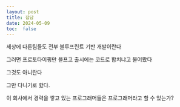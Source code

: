 ```yaml
---
layout: post
title: 잡담
date: 2024-05-09
toc:  false
---
```


세상에 다른팀들도 전부 블루프린트 기반 개발이란다

그러면 프로토타이핑만 블프고 출시에는 코드로 합치냐고 물어봤다

그것도 아니란다

그만 다니기로 핬다.


이 회사에서 경력을 쌓고 있는 프로그래머들은 프로그래머라고 할 수 있는가?
